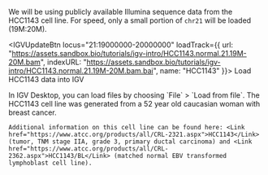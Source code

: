 <script>
import Link from "$components/Link.svelte";
import Alert from "$components/Alert.svelte";
import IGVUpdateBtn from "$components/IGVUpdateBtn.svelte";
</script>

We will be using publicly available Illumina sequence data from the HCC1143 cell line. For speed, only a small portion of `chr21` will be loaded (19M:20M).

<IGVUpdateBtn
locus="21:19000000-20000000"
loadTrack={{
		url: "https://assets.sandbox.bio/tutorials/igv-intro/HCC1143.normal.21.19M-20M.bam",
		indexURL: "https://assets.sandbox.bio/tutorials/igv-intro/HCC1143.normal.21.19M-20M.bam.bai",
		name: "HCC1143"
	}}>
Load HCC1143 data into IGV
</IGVUpdateBtn>

<Alert color="primary">
	In IGV Desktop, you can load files by choosing `File` > `Load from file`.
</Alert>

<Alert>
	The HCC1143 cell line was generated from a 52 year old caucasian woman with breast cancer.
	
	Additional information on this cell line can be found here: <Link href="https://www.atcc.org/products/all/CRL-2321.aspx">HCC1143</Link> (tumor, TNM stage IIA, grade 3, primary ductal carcinoma) and <Link href="https://www.atcc.org/products/all/CRL-2362.aspx">HCC1143/BL</Link> (matched normal EBV transformed lymphoblast cell line).
</Alert>
